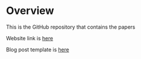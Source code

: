 # Overview

This is the GitHub repository that contains the papers 

Website link is [here](https://ktwiener.github.io/EpiReadings/)

Blog post template is [here](https://github.com/ktwiener/EpiReadings/blob/master/_posts/template.md)



